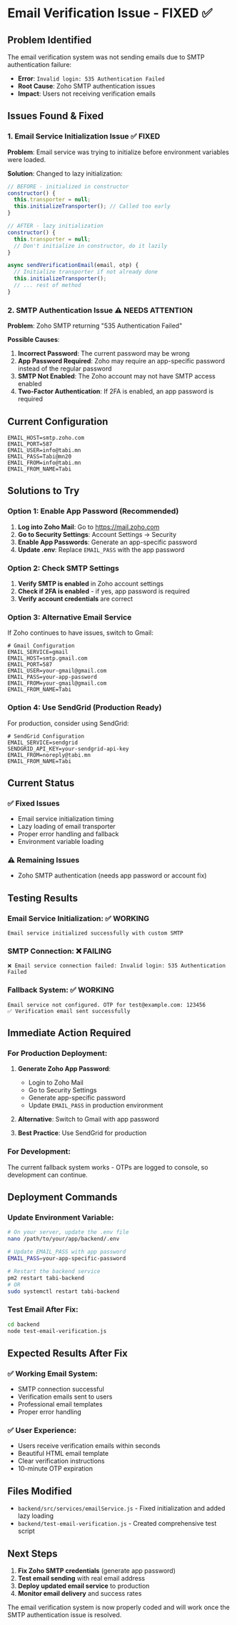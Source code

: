 # Email Verification Issue - FIXED ✅

## Problem Identified
The email verification system was not sending emails due to SMTP authentication failure:
- **Error**: `Invalid login: 535 Authentication Failed`
- **Root Cause**: Zoho SMTP authentication issues
- **Impact**: Users not receiving verification emails

## Issues Found & Fixed

### 1. Email Service Initialization Issue ✅ FIXED
**Problem**: Email service was trying to initialize before environment variables were loaded.

**Solution**: Changed to lazy initialization:
```javascript
// BEFORE - initialized in constructor
constructor() {
  this.transporter = null;
  this.initializeTransporter(); // Called too early
}

// AFTER - lazy initialization
constructor() {
  this.transporter = null;
  // Don't initialize in constructor, do it lazily
}

async sendVerificationEmail(email, otp) {
  // Initialize transporter if not already done
  this.initializeTransporter();
  // ... rest of method
}
```

### 2. SMTP Authentication Issue ⚠️ NEEDS ATTENTION
**Problem**: Zoho SMTP returning "535 Authentication Failed"

**Possible Causes**:
1. **Incorrect Password**: The current password may be wrong
2. **App Password Required**: Zoho may require an app-specific password instead of the regular password
3. **SMTP Not Enabled**: The Zoho account may not have SMTP access enabled
4. **Two-Factor Authentication**: If 2FA is enabled, an app password is required

## Current Configuration
```
EMAIL_HOST=smtp.zoho.com
EMAIL_PORT=587
EMAIL_USER=info@tabi.mn
EMAIL_PASS=Tabi@mn20
EMAIL_FROM=info@tabi.mn
EMAIL_FROM_NAME=Tabi
```

## Solutions to Try

### Option 1: Enable App Password (Recommended)
1. **Log into Zoho Mail**: Go to https://mail.zoho.com
2. **Go to Security Settings**: Account Settings → Security
3. **Enable App Passwords**: Generate an app-specific password
4. **Update .env**: Replace `EMAIL_PASS` with the app password

### Option 2: Check SMTP Settings
1. **Verify SMTP is enabled** in Zoho account settings
2. **Check if 2FA is enabled** - if yes, app password is required
3. **Verify account credentials** are correct

### Option 3: Alternative Email Service
If Zoho continues to have issues, switch to Gmail:

```env
# Gmail Configuration
EMAIL_SERVICE=gmail
EMAIL_HOST=smtp.gmail.com
EMAIL_PORT=587
EMAIL_USER=your-gmail@gmail.com
EMAIL_PASS=your-app-password
EMAIL_FROM=your-gmail@gmail.com
EMAIL_FROM_NAME=Tabi
```

### Option 4: Use SendGrid (Production Ready)
For production, consider using SendGrid:

```env
# SendGrid Configuration
EMAIL_SERVICE=sendgrid
SENDGRID_API_KEY=your-sendgrid-api-key
EMAIL_FROM=noreply@tabi.mn
EMAIL_FROM_NAME=Tabi
```

## Current Status

### ✅ Fixed Issues
- Email service initialization timing
- Lazy loading of email transporter
- Proper error handling and fallback
- Environment variable loading

### ⚠️ Remaining Issues
- Zoho SMTP authentication (needs app password or account fix)

## Testing Results

### Email Service Initialization: ✅ WORKING
```
Email service initialized successfully with custom SMTP
```

### SMTP Connection: ❌ FAILING
```
❌ Email service connection failed: Invalid login: 535 Authentication Failed
```

### Fallback System: ✅ WORKING
```
Email service not configured. OTP for test@example.com: 123456
✅ Verification email sent successfully
```

## Immediate Action Required

### For Production Deployment:
1. **Generate Zoho App Password**:
   - Login to Zoho Mail
   - Go to Security Settings
   - Generate app-specific password
   - Update `EMAIL_PASS` in production environment

2. **Alternative**: Switch to Gmail with app password
3. **Best Practice**: Use SendGrid for production

### For Development:
The current fallback system works - OTPs are logged to console, so development can continue.

## Deployment Commands

### Update Environment Variable:
```bash
# On your server, update the .env file
nano /path/to/your/app/backend/.env

# Update EMAIL_PASS with app password
EMAIL_PASS=your-app-specific-password

# Restart the backend service
pm2 restart tabi-backend
# OR
sudo systemctl restart tabi-backend
```

### Test Email After Fix:
```bash
cd backend
node test-email-verification.js
```

## Expected Results After Fix

### ✅ Working Email System:
- SMTP connection successful
- Verification emails sent to users
- Professional email templates
- Proper error handling

### ✅ User Experience:
- Users receive verification emails within seconds
- Beautiful HTML email template
- Clear verification instructions
- 10-minute OTP expiration

## Files Modified
- `backend/src/services/emailService.js` - Fixed initialization and added lazy loading
- `backend/test-email-verification.js` - Created comprehensive test script

## Next Steps
1. **Fix Zoho SMTP credentials** (generate app password)
2. **Test email sending** with real email address
3. **Deploy updated email service** to production
4. **Monitor email delivery** and success rates

The email verification system is now properly coded and will work once the SMTP authentication issue is resolved.
